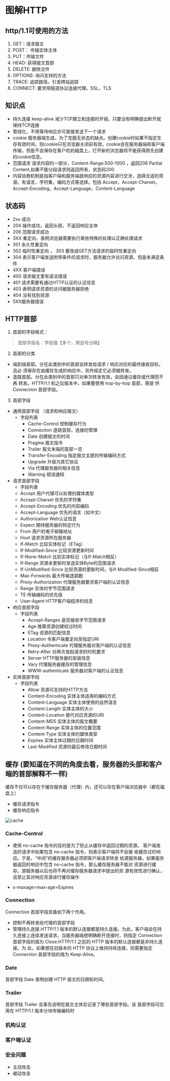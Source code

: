 # 图解HTTP
## http/1.1可使用的方法
1. GET：请求报文
2. POST： 传输实体主体
3. PUT：传输文件
4. HEAD: 获得报文首部
5. DELETE: 删除文件
6. OPTIONS: 询问支持的方法
7. TRACE: 追踪路径。引发跨站追踪
8. CONNECT: 要求用隧道协议连接代理。SSL，TLS

## 知识点
- 持久连接 keep-alive 减少TCP建立和连接的开销。只要没有明确提出断开就保持TCP连接
- 管线化，不用等待响应亦可直接发送下一个请求
- cookie 服务器端生成，为了克服无状态的缺点。创建cookie时如果不指定生存有效时间，则cookie只在浏览器关闭前有效，cookie会在服务器端和客户端传输，但是不会保存在客户机的磁盘上，打开新的浏览器将不能获得原先创建的cookie信息。
- 范围请求 请求内容的一部分，Content-Range:500-1000 ，返回206 Partial Content,如果不能分段请求则返回所有，状态码200
- 内容协商机制是指客户端和服务端就响应的资源内容进行交涉，选择合适的资源。有语言，字符集，编码方式等选择。包括 Accept，Accept-Charset，Accept-Encoding，Accept-Language，Content-Language



## 状态码
- 2xx 成功
- 204 操作成功，返回头部，不返回响应主体
- 206 范围请求成功
- 3XX 重定向，表明浏览器需要执行某些特殊的处理以正确处理请求
- 301 永久性重定向
- 302 临时性重定向 ， 303 要改成GET方法请求的临时性重定向
- 304 表示客户端发送附带条件的请求时，服务器允许访问资源，但是未满足条件
- 4XX 客户端错误
- 400 请求报文里有语法错误
- 401 请求需要有通过HTTP认证的认证信息
- 403 表明请求资源的访问被服务器拒绝
- 404 没有找到资源
- 5XX服务器错误

## HTTP首部
1. 首部的字段格式：
> 首部字段名：字段值【多个，用逗号分隔】

2. 首部的分类

- 端到端首部。分在此类别中的首部会转发给请求 / 响应对应的最终接收目标，且必 须保存在由缓存生成的响应中，另外规定它必须被转发。
- 逐跳首部。分在此类别中的首部只对单次转发有效，会因通过缓存或代理而不再 转发。HTTP/1.1 和之后版本中，如果要使用 hop-by-hop 首部，需提 供 Connection 首部字段。

3. 首部字段
- 通用首部字段 （请求和响应报文）
    - 字段列表
        - Cache-Control 控制缓存行为
        - Connection 逐跳首部，连接的管理
        - Date 创建报文的时间
        - Pragma 报文指令
        - Trailer 报文末端的首部一览
        - Transfer-Encoding 指定报文主题的传输编码方式
        - Upgrade 升级为其它协议
        - Via 代理服务器的相关信息
        - Warning 错误通知
 - 请求首部字段
    - 字段列表
    - Accept 用户代理可以处理的媒体类型
    - Accept-Charset 优先的字符集
    - Accept-Encoding 优先的内容编码
    - Accept-Language 优先的语言（如中文）
    - Authorization Web认证信息
    - Expect 期待服务器的特定行为
    - From 用户的电子邮箱地址
    - Host 请求资源所在服务器
    - If-Match 比较实体标记（ETag）
    - If-Modified-Since 比较资源更新时间
    - If-None-Match 比较实体标记（与If-Match相反）
    - If-Range 资源未更新时发送实体Byte的范围请求
    - If-UnModified-Since 比较资源的更新时间，与If-Modified-Since相反
    - Max-Forwards 最大传输逐跳数
    - Proxy-Authorization 代理服务器要求客户端的认证信息
    - Range 实体的字节范围请求
    - TE 传输编码的优先级
    - User-Agent HTTP客户端程序的信息
- 响应首部字段
    - 字段列表
        - Accept-Ranges 是否接收字节范围请求
        - Age 推算资源创建经过时间
        - ETag 资源的匹配信息
        - Location 令客户端重定向至指定URI
        - Proxy-Authenticate 代理服务器对客户端的认证信息
        - Retry-After 对再次发起请求的时机要求
        - Server HTTP服务器的安装信息
        - Vary 代理服务器缓存的管理信息
        - WWW-authenticate 服务器对客户端的认证信息
- 实体首部字段
    - 字段列表
        - Allow 资源可支持的HTTP方法
        - Content-Encoding 实体主体适用的编码方式
        - Content-Language 实体主体使用的自然语言
        - Content-Length 实体主体的大小
        - Content-Location 替代对应资源的URI
        - Content-MD5 实体主体的报文概要
        - Content-Range 实体主体的位置范围
        - Content-Type 实体主体的媒体类型
        - Expires 实体主体过期的日期时间
        - Last-Modified 资源的最后修改日期时间
## 缓存 (要知道在不同的角度去看，服务器的头部和客户端的首部解释不一样)
缓存不仅可以存在于缓存服务器（代理）内，还可以存在客户端浏览器中（都在磁盘上）

- 缓存请求指令
- 缓存响应指令

![cache](http://m.qpic.cn/psb?/V13Sdu2D3uI4IT/1pUPTmTidI4XawZHq*9*6MtIAz23G64FiZaODU8s7tY!/b/dDABAAAAAAAA&bo=lQNgAwAAAAADB9c!&rf=viewer_4)




### Cache-Control
- 使用 no-cache 指令的目的是为了防止从缓存中返回过期的资源。 客户端发送的请求中如果包含 no-cache 指令，则表示客户端将不会接 收缓存过的响应。于是，“中间”的缓存服务器必须把客户端请求转发 给源服务器。如果服务器返回的响应中包含 no-cache 指令，那么缓存服务器不能对 资源进行缓存。源服务器以后也将不再对缓存服务器请求中提出的资 源有效性进行确认，且禁止其对响应资源进行缓存操作

- s-maxage>max-age>Expires

### Connection

Connection 首部字段具备如下两个作用。
- 控制不再转发给代理的首部字段
- 管理持久连接.HTTP/1.1 版本的默认连接都是持久连接。为此，客户端会在持 久连接上连续发送请求。当服务器端想明确断开连接时，则指定 Connection 首部字段的值为 Close.HTTP/1.1 之前的 HTTP 版本的默认连接都是非持久连接。为 此，如果想在旧版本的 HTTP 协议上维持持续连接，则需要指定 Connection 首部字段的值为 Keep-Alive。

### Date

首部字段 Date 表明创建 HTTP 报文的日期和时间。

###  Trailer
首部字段 Trailer 会事先说明在报文主体后记录了哪些首部字段。该 首部字段可应用在 HTTP/1.1 版本分块传输编码时


### 机构认证
### 客户端认证
### 安全问题
- 主动攻击
- 被动攻击
